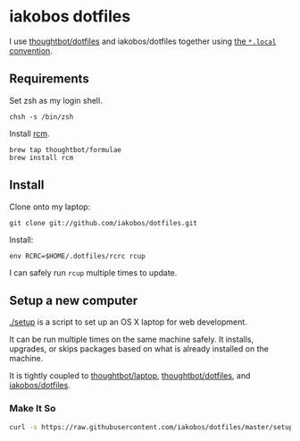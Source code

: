 # iakobos dotfiles

I use [thoughtbot/dotfiles](https://github.com/thoughtbot/dotfiles) and
iakobos/dotfiles together using [the `*.local` convention][dot-local].

[dot-local]: http://robots.thoughtbot.com/manage-team-and-personal-dotfiles-together-with-rcm

## Requirements

Set zsh as my login shell.

    chsh -s /bin/zsh

Install [rcm](https://github.com/mike-burns/rcm).

    brew tap thoughtbot/formulae
    brew install rcm

## Install

Clone onto my laptop:

    git clone git://github.com/iakobos/dotfiles.git

Install:

    env RCRC=$HOME/.dotfiles/rcrc rcup

I can safely run `rcup` multiple times to update.

## Setup a new computer

[./setup](./setup) is a script to set up an OS X laptop for web development.

It can be run multiple times on the same machine safely. It installs, upgrades,
or skips packages based on what is already installed on the machine.

It is tightly coupled to
[thoughtbot/laptop](https://github.com/thoughtbot/laptop),
[thoughtbot/dotfiles](https://github.com/thoughtbot/dotfiles), and
[iakobos/dotfiles](https://github.com/iakobos/dotfiles).

### Make It So

```sh
curl -s https://raw.githubusercontent.com/iakobos/dotfiles/master/setup | sh 2>&1 | tee ~/setup.log
```
